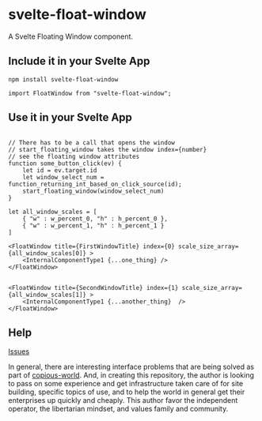 # svelte-float-window
A Svelte Floating Window component.

## Include it in your Svelte App

```
npm install svelte-float-window
```

```
import FloatWindow from "svelte-float-window";
```

## Use it in your Svelte App

```

// There has to be a call that opens the window 
// start_floating_window takes the window index={number}
// see the floating window attributes
function some_button_click(ev) {
	let id = ev.target.id
	let window_select_num = function_returning_int_based_on_click_source(id);
	start_floating_window(window_select_num)
}

let all_window_scales = [
	{ "w" : w_percent_0, "h" : h_percent_0 },
	{ "w" : w_percent_1, "h" : h_percent_1 }
]

<FloatWindow title={FirstWindowTitle} index={0} scale_size_array={all_window_scales[0]} >
	<InternalComponentType1 {...one_thing} />
</FloatWindow>


<FloatWindow title={SecondWindowTitle} index={1} scale_size_array={all_window_scales[1]} >
	<InternalComponentType1 {...another_thing}  />
</FloatWindow>

```

## Help

[Issues](https://github.com/copious-world/svelte-float-window/issues)

In general, there are interesting interface problems that are being solved as part of [copious-world](https://github.com/copious-world). And, in creating this repository, the author is looking to pass on some experience and get infrastructure taken care of for site building, specific topics of use, and to help the world in general get their enterprises up quickly and cheaply. This author favor the independent operator, the libertarian mindset, and values family and community.



